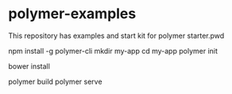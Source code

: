 # polymer-examples
This repository has examples and start kit for polymer starter.pwd


npm install -g polymer-cli
mkdir my-app
cd my-app
polymer init

bower install

polymer build
polymer serve
